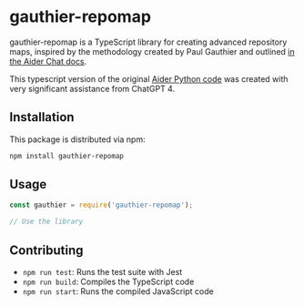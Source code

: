 # gauthier-repomap

gauthier-repomap is a TypeScript library for creating advanced repository maps, inspired by the methodology created by Paul Gauthier and outlined [in the Aider Chat docs](https://aider.chat/docs/repomap.html).

This typescript version of the original [Aider Python code](https://github.com/paul-gauthier/aider) was created with very significant assistance from ChatGPT 4.

## Installation

This package is distributed via npm:

```bash
npm install gauthier-repomap
```

## Usage
```typescript
const gauthier = require('gauthier-repomap');

// Use the library
```

## Contributing

* `npm run test`: Runs the test suite with Jest
* `npm run build`: Compiles the TypeScript code
* `npm run start`: Runs the compiled JavaScript code
